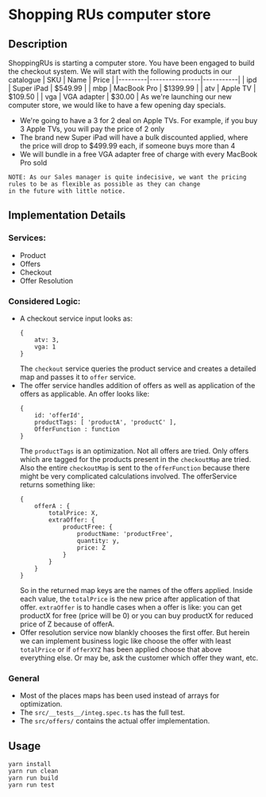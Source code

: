 # Shopping RUs computer store

## Description
ShoppingRUs is starting a computer store. You have been engaged to build the checkout system. We will start with
the following products in our catalogue
| SKU | Name | Price |
|---------|----------------|-----------|
| ipd | Super iPad | $549.99 |
| mbp | MacBook Pro | $1399.99 |
| atv | Apple TV | $109.50 |
| vga | VGA adapter | $30.00 |
As we're launching our new computer store, we would like to have a few opening day specials.
* We're going to have a 3 for 2 deal on Apple TVs. For example, if you buy 3 Apple TVs, you will
pay the price of 2 only
* The brand new Super iPad will have a bulk discounted applied, where the price will drop to
$499.99 each, if someone buys more than 4
* We will bundle in a free VGA adapter free of charge with every MacBook Pro sold

```
NOTE: As our Sales manager is quite indecisive, we want the pricing rules to be as flexible as possible as they can change
in the future with little notice.
```

## Implementation Details
### Services:
* Product
* Offers
* Checkout
* Offer Resolution

### Considered Logic:
* A checkout service input looks as:
    ```
    {
        atv: 3,
        vga: 1
    }
    ```
    The `checkout` service queries the product service and creates a detailed map
    and passes it to `offer` service.
* The offer service handles addition of offers as well as application of the    offers as applicable. An offer looks like:
    ```
    {
        id: 'offerId',
        productTags: [ 'productA', 'productC' ],
        OfferFunction : function
    }
    ```
    The `productTags` is an optimization. Not all offers are tried. Only offers which are tagged for the products present in the `checkoutMap` are tried.
    Also the entire `checkoutMap` is sent to the `offerFunction` because there might be very complicated calculations involved.
    The offerService returns something like:
    ```
    {
        offerA : {
            totalPrice: X,
            extraOffer: {
                productFree: {
                    productName: 'productFree',
                    quantity: y,
                    price: Z
                }
            }
        }
    }
    ```
    So in the returned map keys are the names of the offers applied. Inside each value, the `totalPrice` is the new price after application of that offer. `extraOffer` is to handle cases when a offer is like: you can get productX for free (price will be 0) or you can buy productX for reduced price of Z because of offerA.
* Offer resolution service now blankly chooses the first offer. But herein we can
    implement business logic like choose the offer with least `totalPrice` or if `offerXYZ` has been applied choose that above everything else. Or may be, ask the customer which offer they want, etc.

### General

* Most of the places maps has been used instead of arrays for optimization.
* The `src/__tests__/integ.spec.ts` has the full test.
* The `src/offers/` contains the actual offer implementation.

## Usage
```
yarn install
yarn run clean
yarn run build
yarn run test
```
